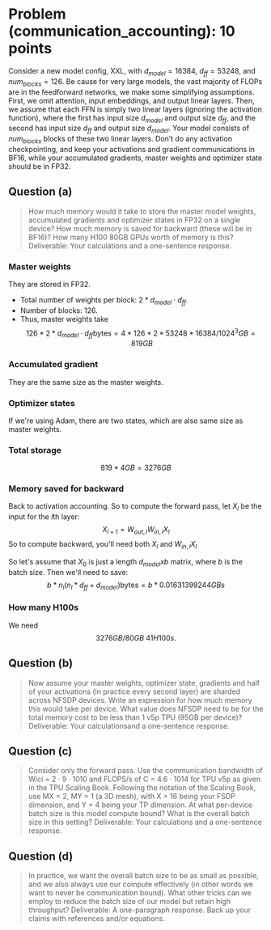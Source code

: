 # Problem (communication_accounting): 10 points
Consider a new model config, XXL, with $d_{model}=16384$, $d_{ff}=53248$, and $num_{blocks}=126$. Be
cause for very large models, the vast majority of FLOPs are in the feedforward networks, we make
some simplifying assumptions. First, we omit attention, input embeddings, and output linear layers.
Then, we assume that each FFN is simply two linear layers (ignoring the activation function), where
the first has input size $d_{model}$ and output size $d_{ff}$, and the second has input size $d_{ff}$ and output size $d_{model}$. Your model consists of $num_{blocks}$ blocks of these two linear layers. Don’t do any activation checkpointing, and keep your activations and gradient communications in BF16, while your
accumulated gradients, master weights and optimizer state should be in FP32.

## Question (a)
> How much memory would it take to store the master model weights, accumulated gradients and optimizer states in FP32 on a single device? How much memory is saved for backward (these will be in BF16)? How many H100 80GB GPUs worth of memory is this? Deliverable: Your calculations and a one-sentence response.
### Master weights 
They are stored in FP32. 
- Total number of weights per block: $2*d_{model} \cdot d_{ff}$. 
- Number of blocks: $126$. 
- Thus, master weights take 
$$
126*2*d_{model} \cdot d_{ff}\text{bytes} = 4*126*2*53248*16384/1024^3 GB = 819 GB
$$
### Accumulated gradient
They are the same size as the master weights. 
### Optimizer states 
If we're using Adam, there are two states, which are also same size as master weights.

### Total storage 
$$
819*4 GB = 3276 GB
$$

### Memory saved for backward 

Back to activation accounting. So to compute the forward pass, let $X_l$ be the input for the $l$th layer:
$$
X_{l+1} = W_{out, l}  W_{in, l} X_l
$$
So to compute backward, you'll need both $X_l$ and $W_{in, l}X_l$

So let's assume that $X_0$ is just a length $d_{model} x b$ matrix, where $b$ is the batch size. Then we'll need to save: 
$$
b*n_l(n_l*d_{ff} + d_{model}) \text{bytes} = b*0.01631399244 GBs
$$

### How many H100s 

We need
$$
3276 GB/ 80GB ~ 41 H100s.
$$


## Question (b)
> Now assume your master weights, optimizer state, gradients and half of your activations (in practice every second layer) are sharded across NFSDP devices. Write an expression for how much memory this would take per device. What value does NFSDP need to be for the total memory cost to be less than 1 v5p TPU (95GB per device)? Deliverable: Your calculationsand a one-sentence response.

## Question (c)
>  Consider only the forward pass. Use the communication bandwidth of Wici = 2 · 9 · 1010 and FLOPS/s of C = 4.6 · 1014 for TPU v5p as given in the TPU Scaling Book. Following the notation of the Scaling Book, use MX = 2, MY = 1 (a 3D mesh), with X = 16 being your FSDP dimension, and Y = 4 being your TP dimension. At what per-device batch size is this model compute bound? What is the overall batch size in this setting? Deliverable: Your calculations and a one-sentence response.

## Question (d)
> In practice, we want the overall batch size to be as small as possible, and we also always use our compute effectively (in other words we want to never be communication bound). What other tricks can we employ to reduce the batch size of our model but retain high throughput? Deliverable: A one-paragraph response. Back up your claims with references and/or equations.
